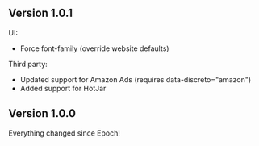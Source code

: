 ## Version 1.0.1

UI:

- Force font-family (override website defaults)

Third party:

- Updated support for Amazon Ads (requires data-discreto="amazon")
- Added support for HotJar

## Version 1.0.0

Everything changed since Epoch!
